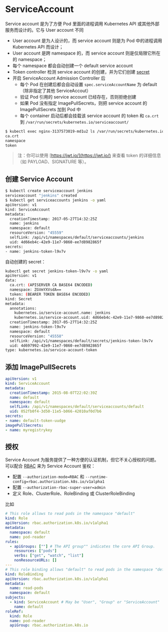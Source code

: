 # ServiceAccount

Service account 是为了方便 Pod 里面的进程调用 Kubernetes API 或其他外部服务而设计的。它与 User account 不同

* User account 是为人设计的，而 service account 则是为 Pod 中的进程调用 Kubernetes API 而设计；
* User account 是跨 namespace 的，而 service account 则是仅局限它所在的 namespace；
* 每个 namespace 都会自动创建一个 default service account
* Token controller 检测 service account 的创建，并为它们创建 [secret](secret.md)
* 开启 ServiceAccount Admission Controller 后
  * 每个 Pod 在创建后都会自动设置 `spec.serviceAccountName` 为 default（除非指定了其他 ServiceAccout）
  * 验证 Pod 引用的 service account 已经存在，否则拒绝创建
  * 如果 Pod 没有指定 ImagePullSecrets，则把 service account 的 ImagePullSecrets 加到 Pod 中
  * 每个 container 启动后都会挂载该 service account 的 token 和 `ca.crt` 到 `/var/run/secrets/kubernetes.io/serviceaccount/`

```bash
$ kubectl exec nginx-3137573019-md1u2 ls /var/run/secrets/kubernetes.io/serviceaccount
ca.crt
namespace
token
```

> 注：你可以使用 [https://jwt.io/](https://jwt.io/) 来查看 token 的详细信息（如 PAYLOAD、SIGNATURE 等）。

## 创建 Service Account

```bash
$ kubectl create serviceaccount jenkins
serviceaccount "jenkins" created
$ kubectl get serviceaccounts jenkins -o yaml
apiVersion: v1
kind: ServiceAccount
metadata:
  creationTimestamp: 2017-05-27T14:32:25Z
  name: jenkins
  namespace: default
  resourceVersion: "45559"
  selfLink: /api/v1/namespaces/default/serviceaccounts/jenkins
  uid: 4d66eb4c-42e9-11e7-9860-ee7d8982865f
secrets:
- name: jenkins-token-l9v7v
```

自动创建的 secret：

```bash
kubectl get secret jenkins-token-l9v7v -o yaml
apiVersion: v1
data:
  ca.crt: (APISERVER CA BASE64 ENCODED)
  namespace: ZGVmYXVsdA==
  token: (BEARER TOKEN BASE64 ENCODED)
kind: Secret
metadata:
  annotations:
    kubernetes.io/service-account.name: jenkins
    kubernetes.io/service-account.uid: 4d66eb4c-42e9-11e7-9860-ee7d8982865f
  creationTimestamp: 2017-05-27T14:32:25Z
  name: jenkins-token-l9v7v
  namespace: default
  resourceVersion: "45558"
  selfLink: /api/v1/namespaces/default/secrets/jenkins-token-l9v7v
  uid: 4d697992-42e9-11e7-9860-ee7d8982865f
type: kubernetes.io/service-account-token
```

## 添加 ImagePullSecrets

```yaml
apiVersion: v1
kind: ServiceAccount
metadata:
  creationTimestamp: 2015-08-07T22:02:39Z
  name: default
  namespace: default
  selfLink: /api/v1/namespaces/default/serviceaccounts/default
  uid: 052fb0f4-3d50-11e5-b066-42010af0d7b6
secrets:
- name: default-token-uudge
imagePullSecrets:
- name: myregistrykey
```

## 授权

Service Account 为服务提供了一种方便的认证机制，但它不关心授权的问题。可以配合 [RBAC](https://kubernetes.io/docs/admin/authorization/#a-quick-note-on-service-accounts) 来为 Service Account 鉴权：

* 配置 `--authorization-mode=RBAC` 和 `--runtime-config=rbac.authorization.k8s.io/v1alpha1`
* 配置 `--authorization-rbac-super-user=admin`
* 定义 Role、ClusterRole、RoleBinding 或 ClusterRoleBinding

比如

```yaml
# This role allows to read pods in the namespace "default"
kind: Role
apiVersion: rbac.authorization.k8s.io/v1alpha1
metadata:
  namespace: default
  name: pod-reader
rules:
  - apiGroups: [""] # The API group"" indicates the core API Group.
    resources: ["pods"]
    verbs: ["get", "watch", "list"]
    nonResourceURLs: []
---
# This role binding allows "default" to read pods in the namespace "default"
kind: RoleBinding
apiVersion: rbac.authorization.k8s.io/v1alpha1
metadata:
  name: read-pods
  namespace: default
subjects:
  - kind: ServiceAccount # May be "User", "Group" or "ServiceAccount"
    name: default
roleRef:
  kind: Role
  name: pod-reader
  apiGroup: rbac.authorization.k8s.io
```

